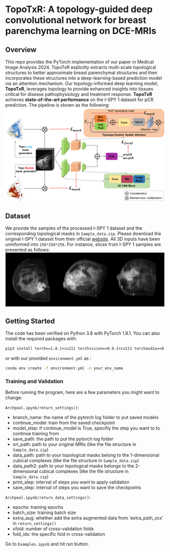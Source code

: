 # TopoTxR: A topology-guided deep convolutional network for breast parenchyma learning on DCE-MRIs #

## Overview
This repo provides the PyTorch implementation of our paper in Medical Image Analysis 2024. TopoTxR explicitly extracts multi-scale topological structures to better approximate breast parenchymal structures and then incorporates these structures into a deep-learning-based prediction model via an attention mechanism. Our topology-informed deep learning model, **TopoTxR**, leverages topology to provide enhanced insights into tissues critical for disease pathophysiology and treatment response. **TopoTxR** achieves **state-of-the-art performance** on the I-SPY 1 dataset for pCR prediction. The pipeline is shown as the following:
![Our pipeline ](Figs/pipeline.png)

## Dataset
We provide the samples of the processed I-SPY 1 dataset and the corresponding topological masks in `Sample_data.zip`. Please download the original I-SPY 1 dataset from their official [website](https://www.cancerimagingarchive.net/collection/ispy1/). All 3D inputs have been uninformed into `256*256*256`. For instance, slices from I-SPY 1 samples are presented as follows:
![I-SPY 1](Figs/Example_slice.png)

## Getting Started 
The code has been verified on Python 3.8 with PyTorch 1.8.1. You can also install the required packages with:

```bash
pip3 install torch==1.8.1+cu111 torchvision==0.9.1+cu111 torchaudio==0.8.1 -f https://download.pytorch.org/whl/torch_stable.html
```
or with our provided `environment.yml` as :

```bash
conda env create -f environment.yml -n your_env_name
```

### Training and Validation ###
Before running the program, here are a few parameters you might want to change:

`Archpool.ipynb/return_settings()`:
- branch_name: the name of the pytorch log folder to put saved models
- continue_model: train from the saved checkpoint
- model_step: if continue_model is True, specifiy the step you want to to continue training from
- save_path: the path to put the pytorch log folder
- ori_path: path to your original MRIs (like the file structure in `Sample_data.zip`)
- data_path: path to your topological masks belong to the 1-dimensional cubical complexes (like the file structure in `Sample_data.zip`)
- data_path2: path to your topological masks belongs to the 2-dimensional cubical complexes (like the file structure in `Sample_data.zip`)
- print_step: interval of steps you want to apply validation
- save_step: interval of steps you want to save the checkpoints

`Archpool.ipynb/return_data_settings()`:
- epochs: training epochs
- batch_size: training batch size
- extra_aug: whether add the extra augmented data from 'extra_path_xxx' in `return_settings()`
- xfold: number of cross-validation folds
- fold_idx: the specific fold in cross-validation

Go to `Examples.ipynb` and hit run button.
